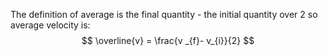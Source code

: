 The definition of average is the final quantity - the initial quantity over 2 so average velocity is:
$$
\overline{v} = \frac{v _{f}- v_{i}}{2}
$$